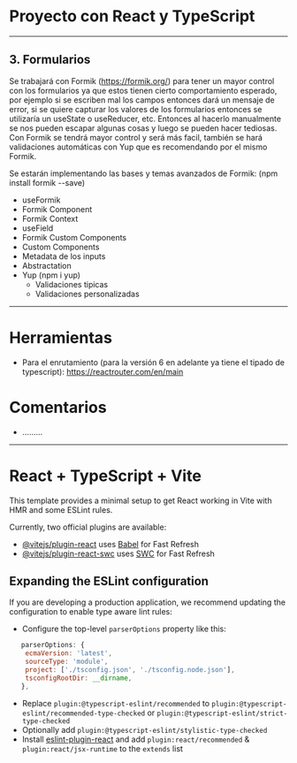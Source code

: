 # Proyecto con React y TypeScript

---

## 3. Formularios

Se trabajará con Formik (https://formik.org/) para tener un mayor control con los formularios ya que estos tienen cierto comportamiento esperado, por ejemplo si se escriben mal los campos entonces dará un mensaje de error, si se quiere capturar los valores de los formularios entonces se utilizaría un useState o useReducer, etc. Entonces al hacerlo manualmente se nos pueden escapar algunas cosas y luego se pueden hacer tediosas. Con Formik se tendrá mayor control y será más facil, también se hará validaciones automáticas con Yup que es recomendando por el mismo Formik.

Se estarán implementando las bases y temas avanzados de Formik: (npm install formik --save)

- useFormik
- Formik Component
- Formik Context
- useField
- Formik Custom Components
- Custom Components
- Metadata de los inputs
- Abstractation
- Yup (npm i yup)
  - Validaciones tipicas
  - Validaciones personalizadas

---

# Herramientas

- Para el enrutamiento (para la versión 6 en adelante ya tiene el tipado de typescript): https://reactrouter.com/en/main

# Comentarios

- .........

---

# React + TypeScript + Vite

This template provides a minimal setup to get React working in Vite with HMR and some ESLint rules.

Currently, two official plugins are available:

- [@vitejs/plugin-react](https://github.com/vitejs/vite-plugin-react/blob/main/packages/plugin-react/README.md) uses [Babel](https://babeljs.io/) for Fast Refresh
- [@vitejs/plugin-react-swc](https://github.com/vitejs/vite-plugin-react-swc) uses [SWC](https://swc.rs/) for Fast Refresh

## Expanding the ESLint configuration

If you are developing a production application, we recommend updating the configuration to enable type aware lint rules:

- Configure the top-level `parserOptions` property like this:

```js
   parserOptions: {
    ecmaVersion: 'latest',
    sourceType: 'module',
    project: ['./tsconfig.json', './tsconfig.node.json'],
    tsconfigRootDir: __dirname,
   },
```

- Replace `plugin:@typescript-eslint/recommended` to `plugin:@typescript-eslint/recommended-type-checked` or `plugin:@typescript-eslint/strict-type-checked`
- Optionally add `plugin:@typescript-eslint/stylistic-type-checked`
- Install [eslint-plugin-react](https://github.com/jsx-eslint/eslint-plugin-react) and add `plugin:react/recommended` & `plugin:react/jsx-runtime` to the `extends` list

